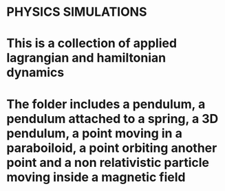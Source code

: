 # PHYSICS SIMULATIONS
# This is a collection of applied lagrangian and hamiltonian dynamics
# The folder includes a pendulum, a pendulum attached to a spring, a 3D pendulum, a point moving in a paraboiloid, a point orbiting another point and  a non relativistic particle moving inside a magnetic field
